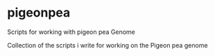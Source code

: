 # pigeonpea
Scripts for working with pigeon pea Genome

Collection of the scripts i write for working on the Pigeon pea genome

